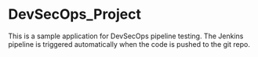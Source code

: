 # DevSecOps_Project

This is a sample application for DevSecOps pipeline testing.
The Jenkins pipeline is triggered automatically when the code is pushed to the git repo.

